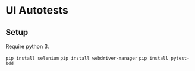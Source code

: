 # UI Autotests
## Setup

Require python 3.

`pip install selenium`
`pip install webdriver-manager`
`pip install pytest-bdd`
